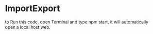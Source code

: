 # ImportExport
 
to Run this code, open Terminal and type npm start, it will automatically open a local host web.

